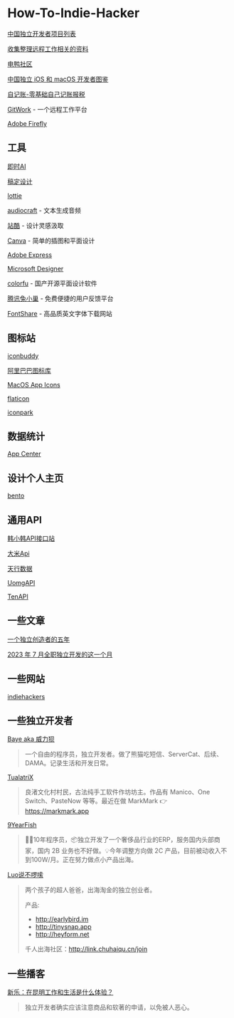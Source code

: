 # How-To-Indie-Hacker

[中国独立开发者项目列表](https://github.com/1c7/chinese-independent-developer)

[收集整理远程工作相关的资料](https://github.com/greatghoul/remote-working)

[电鸭社区](https://eleduck.com/)

[中国独立 iOS 和 macOS 开发者图鉴](https://josephchang10.github.io/chinese-indie-hackers/)

[自记账-零基础自己记账报税](https://www.zijizhang.com/)

[GitWork](https://gitwork.cn/) - 一个远程工作平台

[Adobe Firefly](https://firefly.adobe.com/)

## 工具

[即时AI](https://js.design/ai-muses/gallery)

[稿定设计](https://www.gaoding.com/)

[lottie](https://lottiefiles.com/)

[audiocraft](https://github.com/facebookresearch/audiocraft) - 文本生成音频

[站酷](https://www.zcool.com.cn/) - 设计灵感汲取

[Canva](https://www.canva.cn/en/) - 简单的插图和平面设计

[Adobe Express](https://www.adobe.com/cn/express/)

[Microsoft Designer](https://designer.microsoft.com/)

[colorfu](https://github.com/pearmini/colorfu) - 国产开源平面设计软件

[腾讯兔小巢](https://txc.qq.com/) - 免费便捷的用户反馈平台

[FontShare](https://www.fontshare.com/) - 高品质英文字体下载网站

## 图标站

[iconbuddy](https://iconbuddy.app/)

[阿里巴巴图标库](https://www.iconfont.cn/)

[MacOS App Icons](https://macosicons.com/#/)

[flaticon](https://www.flaticon.com/)

[iconpark](https://iconpark.oceanengine.com/home)

## 数据统计

[App Center](https://install.appcenter.ms/)

## 设计个人主页

[bento](https://bento.me)

## 通用API

[韩小韩API接口站](https://api.vvhan.com/)

[大米Api](https://api.qqsuu.cn/)

[天行数据](https://www.tianapi.com/)

[UomgAPI](https://api.uomg.com/)

[TenAPI](https://tenapi.cn/)

## 一些文章

[一个独立创造者的五年](https://mp.weixin.qq.com/s/x6PLSIMn_1qcKnXWPT-J-Q)

[2023 年 7 月全职独立开发的这一个月](https://mp.weixin.qq.com/s/E2A2of2K-RQfpPmS8Nbl-w)

## 一些网站

[indiehackers](https://www.indiehackers.com/)

## 一些独立开发者

[Baye aka 威力狈](https://twitter.com/waylybaye)

> 一个自由的程序员，独立开发者。做了熊猫吃短信、ServerCat、后续、DAMA。记录生活和开发日常。

[TualatriX](https://twitter.com/tualatrix)

> 良渚文化村村民，古法纯手工软件作坊坊主。作品有 Manico、One Switch、PasteNow 等等。最近在做 MarkMark 👉 https://markmark.app

[9YearFish](https://twitter.com/9yearfish)

> 👨‍💻10年程序员，📦独立开发了一个奢侈品行业的ERP，服务国内头部商家，国内 2B 业务也不好做。💡今年调整方向做 2C 产品，目前被动收入不到100W/月。正在努力做点小产品出海。

[Luo说不啰嗦](https://twitter.com/LuoSays)

> 两个孩子的超人爸爸，出海淘金的独立创业者。
>
> 产品:
> - http://earlybird.im
> - http://tinysnap.app
> - http://heyform.net
>
> 千人出海社区：http://link.chuhaiqu.cn/join

## 一些播客

[新乐：在昆明工作和生活是什么体验？](https://www.xiaoyuzhoufm.com/episode/64bdd23e5680f4d4a889ba38)

> 独立开发者确实应该注意商品和软著的申请，以免被人恶心。

